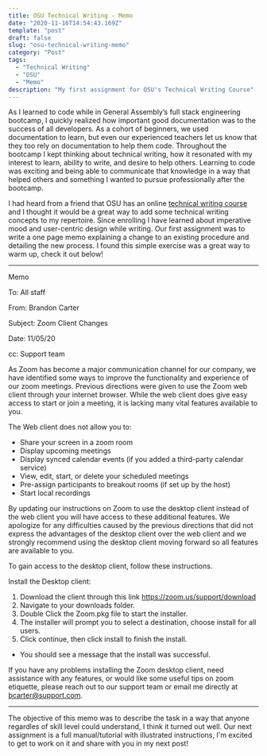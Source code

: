 ```yaml
---
title: OSU Technical Writing - Memo
date: "2020-11-16T14:54:43.169Z"
template: "post"
draft: false
slug: "osu-technical-writing-memo"
category: "Post"
tags:
  - "Technical Writing"
  - "OSU"
  - "Memo"
description: "My first assignment for OSU's Technical Writing Course"
---
```


As I learned to code while in General Assembly’s full stack engineering bootcamp, I quickly realized how important good documentation was to the success of all developers. As a cohort of beginners, we used documentation to learn, but even our experienced teachers let us know that they too rely on documentation to help them code. Throughout the bootcamp I kept thinking about technical writing, how it resonated with my interest to learn, ability to write, and desire to help others. Learning to code was exciting and being able to communicate that knowledge in a way that helped others and something I wanted to pursue professionally after the bootcamp. 

I had heard from a friend that OSU has an online [technical writing course](https://workspace.oregonstate.edu/course/) and I thought it would be a great way to add some technical writing concepts to my repertoire. Since enrolling I have learned about imperative mood and user-centric design while writing. Our first assignment was to write a one page memo explaining a change to an existing procedure and detailing the new process. I found this simple exercise was a great way to warm up, check it out below!

---
Memo

To: All staff

From: Brandon Carter

Subject: Zoom Client Changes

Date: 11/05/20

cc: Support team



As Zoom has become a major communication channel for our company, we have identified some ways to  improve the functionality and experience of our zoom meetings. Previous directions were given to use the Zoom web client through your internet browser. While the web client does give easy access to start or join a meeting, it is lacking many vital features available to you.


The Web client does not allow you to:

* Share your screen in a zoom room
* Display upcoming meetings 	 
* Display synced calendar events (if you added a third-party calendar service)
* View, edit, start, or delete your scheduled meetings	 
* Pre-assign participants to breakout rooms (if set up by the host)
* Start local recordings

By updating our instructions on Zoom to use the desktop client instead of the web client you will have access to these additional features. We apologize for any difficulties caused by the previous directions that did not express the advantages of the desktop client over the web client and we strongly recommend using the desktop client moving forward so all features are available to you.

To gain access to the desktop client, follow these instructions.

Install the Desktop client:
1. Download the client through this link https://zoom.us/support/download
2. Navigate to your downloads folder.
3. Double Click the Zoom.pkg file to start the installer.
4. The installer will prompt you to select a destination, choose install for all users.
5. Click continue, then click install to finish the install.
* You should see a message that the install was successful.

If you have any problems installing the Zoom desktop client, need assistance with any features, or would like some useful tips on zoom etiquette, please reach out to our support team or email me directly at bcarter@support.com.

---

The objective of this memo was to describe the task in a way that anyone regardles of skill level could understand, I think it turned out well. Our next assignment is a full manual/tutorial with illustrated instructions, I'm excited to get to work on it and share with you in my next post!
